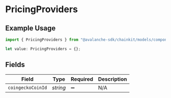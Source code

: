 # PricingProviders

## Example Usage

```typescript
import { PricingProviders } from "@avalanche-sdk/chainkit/models/components";

let value: PricingProviders = {};
```

## Fields

| Field              | Type               | Required           | Description        |
| ------------------ | ------------------ | ------------------ | ------------------ |
| `coingeckoCoinId`  | *string*           | :heavy_minus_sign: | N/A                |